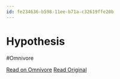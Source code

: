 ```yaml
---
id: fe234636-b598-11ee-b71a-c32619ffe20b
---
```


# Hypothesis
#Omnivore

[Read on Omnivore](https://omnivore.app/me/hypothesis-18d19fb5934)
[Read Original](https://hypothes.is/a/nISDPLWSEe6YVV-fZpwfug)

